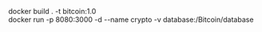 docker build . -t bitcoin:1.0 \
docker run -p 8080:3000 -d --name crypto -v database:/Bitcoin/database <image>